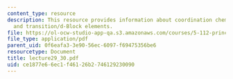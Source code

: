 ```yaml
---
content_type: resource
description: This resource provides information about coordination chemistry, isomers,
  and transition/d-Block elements.
file: https://ol-ocw-studio-app-qa.s3.amazonaws.com/courses/5-112-principles-of-chemical-science-fall-2005/ce1877e66ec1f46126b2746129230090_lecture29_30.pdf
file_type: application/pdf
parent_uid: 0f6eafa3-3e90-56ec-6097-f69475356be6
resourcetype: Document
title: lecture29_30.pdf
uid: ce1877e6-6ec1-f461-26b2-746129230090
---
```

